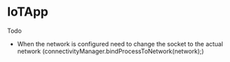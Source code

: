 # IoTApp

Todo

- When the network is configured need to change the socket to the actual network (connectivityManager.bindProcessToNetwork(network);)
